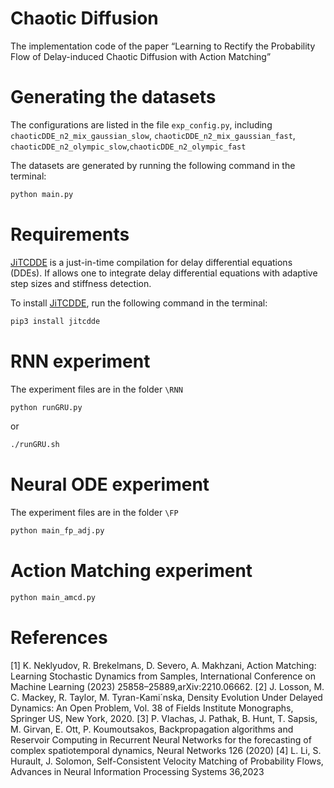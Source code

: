 # Chaotic Diffusion
The implementation code of the paper “Learning to Rectify the Probability Flow of Delay-induced Chaotic Diffusion with Action Matching”


# Generating the datasets

The configurations are listed in the file `exp_config.py`, including `chaoticDDE_n2_mix_gaussian_slow`,
`chaoticDDE_n2_mix_gaussian_fast`,
`chaoticDDE_n2_olympic_slow`,`chaoticDDE_n2_olympic_fast`

The datasets are generated by running the following command in the terminal:

```bash
python main.py
```

# Requirements

[JiTCDDE](https://github.com/neurophysik/jitcdde) is a just-in-time compilation for delay differential equations (DDEs). If allows one to integrate delay differential equations with adaptive step sizes and stiffness detection.

To install [JiTCDDE](https://github.com/neurophysik/jitcdde), run the following command in the terminal:
```bash
pip3 install jitcdde
```


# RNN experiment

The experiment files are in the folder `\RNN`
```bash
python runGRU.py
```
or
```bash
./runGRU.sh
```

# Neural ODE experiment

The experiment files are in the folder `\FP`
```bash
python main_fp_adj.py
```

# Action Matching experiment

```bash
python main_amcd.py
```

# References


[1] K. Neklyudov, R. Brekelmans, D. Severo, A. Makhzani, Action Matching: Learning Stochastic Dynamics from Samples,
International Conference on Machine Learning (2023) 25858–25889,arXiv:2210.06662.
[2] J. Losson, M. C. Mackey, R. Taylor, M. Tyran-Kami´nska, Density Evolution Under Delayed Dynamics: An Open Problem,
Vol. 38 of Fields Institute Monographs, Springer US, New York, 2020.
[3] P. Vlachas, J. Pathak, B. Hunt, T. Sapsis, M. Girvan, E. Ott, P. Koumoutsakos, Backpropagation algorithms and Reservoir
Computing in Recurrent Neural Networks for the forecasting of complex spatiotemporal dynamics, Neural Networks 126 (2020)
[4] L. Li, S. Hurault, J. Solomon, Self-Consistent Velocity Matching of Probability Flows, Advances in Neural Information Processing Systems 36,2023